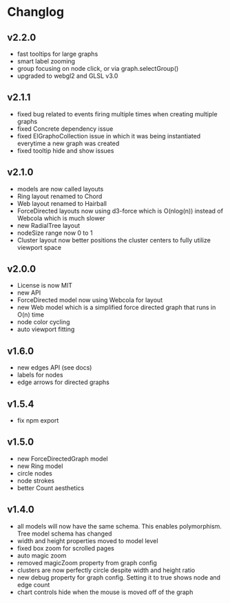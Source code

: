 # Changlog

## v2.2.0
* fast tooltips for large graphs
* smart label zooming
* group focusing on node click, or via graph.selectGroup()
* upgraded to webgl2 and GLSL v3.0

## v2.1.1
* fixed bug related to events firing multiple times when creating multiple graphs
* fixed Concrete dependency issue
* fixed ElGraphoCollection issue in which it was being instantiated everytime a new graph was created
* fixed tooltip hide and show issues

## v2.1.0
* models are now called layouts
* Ring layout renamed to Chord
* Web layout renamed to Hairball
* ForceDirected layouts now using d3-force which is O(nlog(n)) instead of Webcola which is much slower
* new RadialTree layout
* nodeSize range now 0 to 1
* Cluster layout now better positions the cluster centers to fully utilize viewport space

## v2.0.0
* License is now MIT
* new API
* ForceDirected model now using Webcola for layout
* new Web model which is a simplified force directed graph that runs in O(n) time
* node color cycling
* auto viewport fitting

## v1.6.0
* new edges API (see docs)
* labels for nodes
* edge arrows for directed graphs

## v1.5.4
* fix npm export

## v1.5.0
* new ForceDirectedGraph model
* new Ring model
* circle nodes
* node strokes
* better Count aesthetics

## v1.4.0
* all models will now have the same schema.  This enables polymorphism.  Tree model schema has changed
* width and height properties moved to model level
* fixed box zoom for scrolled pages
* auto magic zoom
* removed magicZoom property from graph config
* clusters are now perfectly circle despite width and height ratio
* new debug property for graph config.  Setting it to true shows node and edge count
* chart controls hide when the mouse is moved off of the graph